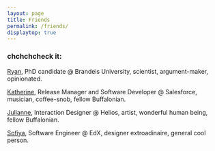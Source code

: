```yaml
---
layout: page
title: Friends 
permalink: /friends/
displaytop: true
---
```

### chchchcheck it:
[Ryan](https://rmarcus.info/blog), PhD candidate @ Brandeis University, scientist, argument-maker, opinionated.

[Katherine](http://katherines.website), Release Manager and Software Developer @ Salesforce, musician, coffee-snob, fellow Buffalonian.

[Julianne](http://burkedesign.us), Interaction Designer @ Helios, artist, wonderful human being, fellow Buffalonian.

[Sofiya](http://sofiya.io), Software Engineer @ EdX, designer extroadinaire, general cool person.
